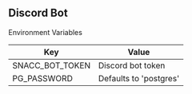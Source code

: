 Discord Bot
-

Environment Variables

| Key | Value |
---|---
SNACC_BOT_TOKEN | Discord bot token
PG_PASSWORD | Defaults to 'postgres'